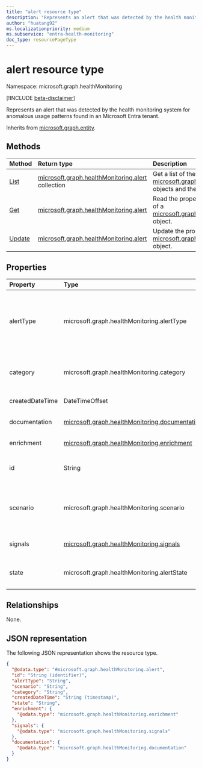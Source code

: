 ```yaml
---
title: "alert resource type"
description: "Represents an alert that was detected by the health monitoring system for anomalous usage patterns found in an Microsoft Entra tenant."
author: "huatang92"
ms.localizationpriority: medium
ms.subservice: "entra-health-monitoring"
doc_type: resourcePageType
---
```


# alert resource type

Namespace: microsoft.graph.healthMonitoring

[!INCLUDE [beta-disclaimer](../../includes/beta-disclaimer.md)]

Represents an alert that was detected by the health monitoring system for anomalous usage patterns found in an Microsoft Entra tenant.

Inherits from [microsoft.graph.entity](../resources/entity.md).

## Methods
|Method|Return type|Description|
|:---|:---|:---|
|[List](../api/healthmonitoring-healthmonitoringroot-list-alerts.md)|[microsoft.graph.healthMonitoring.alert](../resources/healthmonitoring-alert.md) collection|Get a list of the [microsoft.graph.healthMonitoring.alert](../resources/healthmonitoring-alert.md) objects and their properties.|
|[Get](../api/healthmonitoring-alert-get.md)|[microsoft.graph.healthMonitoring.alert](../resources/healthmonitoring-alert.md)|Read the properties and relationships of a [microsoft.graph.healthMonitoring.alert](../resources/healthmonitoring-alert.md) object.|
|[Update](../api/healthmonitoring-alert-update.md)|[microsoft.graph.healthMonitoring.alert](../resources/healthmonitoring-alert.md)|Update the properties of a [microsoft.graph.healthMonitoring.alert](../resources/healthmonitoring-alert.md) object.|


## Properties
|Property|Type|Description|
|:---|:---|:---|
|alertType|microsoft.graph.healthMonitoring.alertType|The alert type is associated with the monitored scenario that generated the alert.The possible values are: `unknown`, `mfaSignInFailure`, `managedDeviceSignInFailure`, `compliantDeviceSignInFailure`, `unknownFutureValue`.|
|category|microsoft.graph.healthMonitoring.category|The category is a classification grouping the scenario.The possible values are: `unknown`, `authentication`, `unknownFutureValue`.|
|createdDateTime|DateTimeOffset|Time that the Alert was generated at.|
|documentation|[microsoft.graph.healthMonitoring.documentation](../resources/healthmonitoring-documentation.md)|Documentation is a key value pair mapping of name of docs and the link to find the docs.|
|enrichment|[microsoft.graph.healthMonitoring.enrichment](../resources/healthmonitoring-enrichment.md)|Provides helpful investigative information on the alert.|
|id|String|Unique id of this alert under associated tenant tenant. Inherited from [microsoft.graph.entity](../resources/entity.md).|
|scenario|microsoft.graph.healthMonitoring.scenario|The scenario is the area being monitored. Associated with the system that is emitting the source signals.The possible values are: `unknown`, `mfa`, `devices`, `unknownFutureValue`.|
|signals|[microsoft.graph.healthMonitoring.signals](../resources/healthmonitoring-signals.md)|A collection of signals that are used in the generation of the alert.|
|state|microsoft.graph.healthMonitoring.alertState|The current lifecycle state of the alert.The possible values are: `active`, `resolved`, `unknownFutureValue`.|

## Relationships
None.

## JSON representation
The following JSON representation shows the resource type.
<!-- {
  "blockType": "resource",
  "keyProperty": "id",
  "@odata.type": "microsoft.graph.healthMonitoring.alert",
  "baseType": "microsoft.graph.entity",
  "openType": false
}
-->
``` json
{
  "@odata.type": "#microsoft.graph.healthMonitoring.alert",
  "id": "String (identifier)",
  "alertType": "String",
  "scenario": "String",
  "category": "String",
  "createdDateTime": "String (timestamp)",
  "state": "String",
  "enrichment": {
    "@odata.type": "microsoft.graph.healthMonitoring.enrichment"
  },
  "signals": {
    "@odata.type": "microsoft.graph.healthMonitoring.signals"
  },
  "documentation": {
    "@odata.type": "microsoft.graph.healthMonitoring.documentation"
  }
}
```

